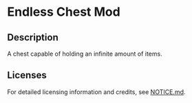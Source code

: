 # Endless Chest Mod
## Description
A chest capable of holding an infinite amount of items.
## Licenses
For detailed licensing information and credits, see [NOTICE.md](./NOTICE.md).
